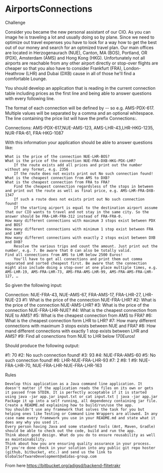 # AirportsConnections

Challenge

Consider you became the new personal assistant of our CIO. As you can image he is traveling a lot and usually doing so by plane. Since we need to optimize out travel expenses you have to look for a way how to get the best out of our money and search for an optmized travel plan. Our main offices are located in Herzogenaurach (NUE), Canton, MA (BOS), Portland, OR (PDX), Amsterdam (AMS) and Hong Kong (HKG). Unfortunately not all airports are reachable from any other airport directly or stop-over flights are cheaper so that you also have to consider Frankfurt (FRA), London-Heathrow (LHR) and Dubai (DXB) cause in all of those he'll find a comfortable Lounge.

You should develop an application that is reading in the current connection table including prices as the first line and being able to answer questions with every following line.

The format of each connection will be defined by <code-of-departure-airport>-<code-of-arrival-airport>-<price-in-euro> so e.g. AMS-PDX-617. Multiple values will be separated by a comma and an optional whitespace. The line containing the price list will have the prefix Connections:.

Connections: AMS-PDX-617,NUE-AMS-123, AMS-LHR-43,LHR-HKG-1235, NUR-FRA-61, FRA-HKG-1087

With this information your application should be able to answer questions like:

    What is the price of the connection NUE-LHR-BOS?
    What is the price of the connection NUE-FRA-DXB-HKG-PDX-LHR?
        If the route exists add all prices and print out the number without any format, e.g. 2356
        If the route does not exists print out No such connection found!
    What is the cheapest connection from AMS to DXB?
    What is the cheapest connection from FRA to FRA?
        Find the cheapest connection regardsless of the stops in between and print out the route as well as final price, e.g. AMS-LHR-FRA-DXB-1347
        If such a route does not exists print out No such connection found!
        If the starting airport is equal to the destination airport assume that our CIO wants to travel and not stay in the same city. So the answer should be FRA-LHR-FRA-312 instead of FRA-FRA-0.
    How many different connections with maximum 3 stops exist between PDX and BOS?
    How many different connections with minimum 1 stop exist between FRA and LHR?
    How many different connections with exactly 2 stops exist between DXB and DXB?
        Resolve the various trips and count the amount. Just print out the number, e.g. 7. Be aware that 0 can also be totally valid.
    Find all connections from AMS to LHR below 2500 Euros!
        You'll have to get all connections and print them out comma separated and sorted cheapest first. Be aware that the connection might also include doing a stop-over at one place multiple times, e.g. AMS-LHR-19, AMS-FRA-LHR-73, AMS-FRA-AMS-LHR-99, AMS-FRA-AMS-FRA-LHR-127, …

So given the following input:

Connection: NUE-FRA-43, NUE-AMS-67, FRA-AMS-17, FRA-LHR-27, LHR-NUE-23
#1: What is the price of the connection NUE-FRA-LHR?
#2: What is the price of the connection NUE-AMS-LHR?
#3: What is the price of the connection NUE-FRA-LHR-NUE?
#4: What is the cheapest connection from NUE to AMS?
#5: What is the cheapest connection from AMS to FRA?
#6: What is the cheapest connection form LHR to LHR?
#7: How many different connections with maximum 3 stops exists between NUE and FRA?
#8: How mand different connections with exactly 1 stop exists between LHR and AMS?
#9: Find all conenctions from NUE to LHR below 170Euros!

Should produce the following output:

#1: 70
#2: No such connection found!
#3: 93
#4: NUE-FRA-AMS-60
#5: No such connection found!
#6: LHR-NUE-FRA-LHR-93
#7: 2
#8: 1
#9: NUE-FRA-LHR-70, NUE-FRA-LHR-NUE-FRA-LHR-163

Rules

    Develop this application as a Java command line application. It doesn't matter if the application reads the files on its own or gets it passed from STDIN. It is perfectly acceptable if it is started using java -jar app.jar input.txt or cat input.txt | java -jar app.jar
    Package it up into a self running, all dependency containing jar file.
    Create a README.md explaining how to build/run/use the app.
    You shouldn't use any framework that solves the task for you but helping ones like Testing or Command Line Wrappers are allowed. In any case name every framework you use in your README.md and state what it does any why you used it.
    Every person having Java and some standard tools (Ant, Maven, Gradle) should be able to check out the code, build and run the app.
    Think about good design. What do you do to ensure reusability as well as maintainability.
    Think about how you are ensuring quality assurance in your process.
    If you're done check in your solution into any public git repo hoster (github, bitbucket, etc.) and send us the link to GlobalSoftwareDevelopment@adidas-group.com

	
From here https://bitbucket.org/adigsd/backend-flitetrakr	
	